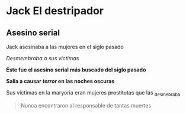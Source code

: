 # Jack El destripador
## Asesino serial
Jack asesinaba a las mujeres en el siglo pasado

_Desmembraba a sus victimas_

**Este fue el asesino serial más buscado del siglo pasado**

**Salia a causar _terror_ en las noches oscuras**

Sus victimas en la maryoria eran mujeres ~~prostitutas~~ que las <sub>desmebraba</sub>

>Nunca encontraron al responsable de tantas muertes

